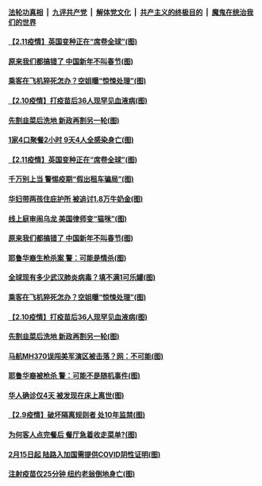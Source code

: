 ####  [法轮功真相](../../../../basic/blob/master/README.md?t=02120631) &nbsp;|&nbsp; [九评共产党](../../../../9ping.md/blob/master/README.md?t=02120631) &nbsp;|&nbsp; [解体党文化](../../../../jtdwh.md/blob/master/README.md?t=02120631)  &nbsp;|&nbsp; [共产主义的终极目的](../../../../gczydzjmd.md/blob/master/README.md?t=02120631) &nbsp;|&nbsp; [魔鬼在统治我们的世界](../../../../mgztzwmdsj.md/blob/master/README.md?t=02120631) 

#### [【2.11疫情】英国变种正在“席卷全球”(图)](../pages/p3/962233.md?t=02120631) 

#### [原来我们都搞错了 中国新年不叫春节(图)](../pages/p3/962215.md?t=02120631) 


#### [乘客在飞机猝死怎办？空姐曝“惊悚处理”(图)](../pages/p3/962129.md?t=02120631) 

#### [【2.10疫情】打疫苗后36人现罕见血液病(图)](../pages/p3/962125.md?t=02120631) 

#### [先割韭菜后洗地 新政再割另一轮(图)](../pages/p3/962101.md?t=02120631) 

#### [1家4口聚餐2小时 9天4人全感染身亡(图)](../pages/p3/962240.md?t=02120631) 

#### [【2.11疫情】英国变种正在“席卷全球”(图)](../pages/p3/962233.md?t=02120631) 

#### [千万别上当 警惕疫期“假出租车骗局”(图)](../pages/p3/962221.md?t=02120631) 

#### [华妇带两孩住庇护所 被追讨1.8万牛奶金(图)](../pages/p3/962219.md?t=02120631) 

#### [线上庭审闹乌龙 美国律师变“猫咪”(图)](../pages/p3/962225.md?t=02120631) 

#### [原来我们都搞错了 中国新年不叫春节(图)](../pages/p3/962215.md?t=02120631) 


#### [耶鲁华裔生枪杀案 警：可能是情杀(图)](../pages/p3/962132.md?t=02120631) 

#### [全球现有多少武汉肺炎病毒？填不满1可乐罐(图)](../pages/p3/962131.md?t=02120631) 

#### [乘客在飞机猝死怎办？空姐曝“惊悚处理”(图)](../pages/p3/962129.md?t=02120631) 

#### [【2.10疫情】打疫苗后36人现罕见血液病(图)](../pages/p3/962125.md?t=02120631) 

#### [先割韭菜后洗地 新政再割另一轮(图)](../pages/p3/962101.md?t=02120631) 

#### [马航MH370误闯美军演区被击落？网：不可能(图)](../pages/p3/962115.md?t=02120631) 


#### [耶鲁华裔被枪杀 警：可能不是随机事件(图)](../pages/p3/962026.md?t=02120631) 

#### [华人确诊仅4天 被发现在床上离世(图)](../pages/p3/962019.md?t=02120631) 

#### [【2.9疫情】破坏隔离规则者 处10年监禁(图)](../pages/p3/962012.md?t=02120631) 

#### [为何客人点完餐后 餐厅急着收走菜单?(图)](../pages/p3/961997.md?t=02120631) 

#### [2月15日起 陆路入加国需提供COVID阴性证明(图)](../pages/p3/962009.md?t=02120631) 

#### [注射疫苗仅25分钟 纽约老翁倒地身亡(图)](../pages/p3/962005.md?t=02120631) 

